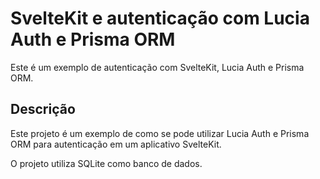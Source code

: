 # SvelteKit e autenticação com Lucia Auth e Prisma ORM

Este é um exemplo de autenticação com SvelteKit, Lucia Auth e Prisma ORM.

## Descrição

Este projeto é um exemplo de como se pode utilizar Lucia Auth e Prisma ORM para autenticação em um aplicativo SvelteKit.

O projeto utiliza SQLite como banco de dados.
